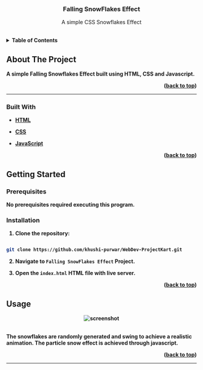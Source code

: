 
  

<h3  align="center">Falling SnowFlakes Effect</h3>

  

<p  align="center">
A simple CSS Snowflakes Effect
</p>
<br>


<details>
  <summary><b>Table of Contents</summary>
  <ol>
    <li>
      <a href="#about-the-project">About The Project</a>
      <ul>
        <li><a href="#built-with">Built With</a></li>
      </ul>
    </li>
    <li>
      <a href="#getting-started">Getting Started</a>
      <ul>
        <li><a href="#prerequisites">Prerequisites</a></li>
   </ul>
    </li>
    <li><a href="#usage">Usage</a></li>
     </li>
  
  
  </ol>
</details>

  

## About The Project

A simple Falling Snowflakes Effect built using HTML, CSS and Javascript. 

<p  align="right">(<a  href="#top">back to top</a>)</p>

<hr>

  

### Built With

  

* [HTML](https://developer.mozilla.org/en-US/docs/Web/HTML)

* [CSS](https://developer.mozilla.org/en-US/docs/Web/CSS)

* [JavaScript](https://www.javascript.com/)

  

<p  align="right">(<a  href="#top">back to top</a>)</p>

  

## Getting Started

### Prerequisites

No prerequisites required executing this program.

### Installation

  

1. Clone the repository:

```sh

git clone https://github.com/khushi-purwar/WebDev-ProjectKart.git

```

2. Navigate to `Falling SnowFlakes Effect` Project.

3. Open the `index.html` HTML file with live server.

  
  

<p  align="right">(<a  href="#top">back to top</a>)</p>

  

## Usage

<div  align="center">
<img  src="https://raw.githubusercontent.com/LiQuiD-404/WebDev-ProjectKart/Tertiary-branch/Falling%20SnowFlakes%20Effect/snips/snip1.png"  alt="screenshot" >
 <br> <br>

</div>

The snowflakes are randomly generated and swing to achieve a realistic animation. The particle snow effect is achieved through javascript.


  
  

<p  align="right">(<a  href="#top">back to top</a>)</p>

  
  
  
  
  <hr>
  

